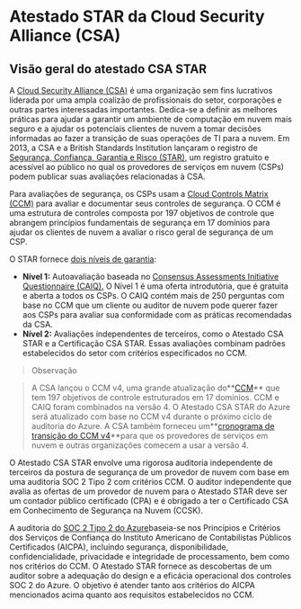 # Atestado STAR da Cloud Security Alliance (CSA)


## [](https://learn.microsoft.com/pt-br/azure/compliance/offerings/offering-csa-star-attestation?toc=%2Fcompliance%2Fregulatory%2Ftoc.json&bc=%2Fcompliance%2Fregulatory%2Fbreadcrumb%2Ftoc.json#csa-star-attestation-overview)Visão geral do atestado CSA STAR

A [Cloud Security Alliance (CSA)](https://cloudsecurityalliance.org/) é uma organização sem fins lucrativos liderada por uma ampla coalizão de profissionais do setor, corporações e outras partes interessadas importantes. Dedica-se a definir as melhores práticas para ajudar a garantir um ambiente de computação em nuvem mais seguro e a ajudar os potenciais clientes de nuvem a tomar decisões informadas ao fazer a transição de suas operações de TI para a nuvem. Em 2013, a CSA e a British Standards Institution lançaram o registro de [Segurança, Confiança, Garantia e Risco (STAR),](https://cloudsecurityalliance.org/star/) um registro gratuito e acessível ao público no qual os provedores de serviços em nuvem (CSPs) podem publicar suas avaliações relacionadas à CSA.

Para avaliações de segurança, os CSPs usam a [Cloud Controls Matrix (CCM)](https://cloudsecurityalliance.org/research/cloud-controls-matrix/) para avaliar e documentar seus controles de segurança. O CCM é uma estrutura de controles composta por 197 objetivos de controle que abrangem princípios fundamentais de segurança em 17 domínios para ajudar os clientes de nuvem a avaliar o risco geral de segurança de um CSP.

O STAR fornece [dois níveis de garantia](https://cloudsecurityalliance.org/star/#levels):

-   **Nível 1:** Autoavaliação baseada no [Consensus Assessments Initiative Questionnaire (CAIQ).](https://cloudsecurityalliance.org/artifacts/star-level-1-security-questionnaire-caiq-v4/) O Nível 1 é uma oferta introdutória, que é gratuita e aberta a todos os CSPs. O CAIQ contém mais de 250 perguntas com base no CCM que um cliente ou auditor de nuvem pode querer fazer aos CSPs para avaliar sua conformidade com as práticas recomendadas da CSA.
-   **Nível 2:** Avaliações independentes de terceiros, como o Atestado CSA STAR e a Certificação CSA STAR. Essas avaliações combinam padrões estabelecidos do setor com critérios especificados no CCM.

>Observação

>A CSA lançou o CCM v4, uma grande atualização do**[CCM](https://cloudsecurityalliance.org/artifacts/cloud-controls-matrix-v4/)** que tem 197 objetivos de controle estruturados em 17 domínios. CCM e CAIQ foram combinados na versão 4. O Atestado CSA STAR do Azure será atualizado com base no CCM v4 durante o próximo ciclo de auditoria do Azure. A CSA também forneceu um**[cronograma de transição do CCM v4](https://cloudsecurityalliance.org/blog/2021/02/04/ccm-v4-faq-transition-timeline/)**para que os provedores de serviços em nuvem e outras organizações comecem a usar a versão 4.

O Atestado CSA STAR envolve uma rigorosa auditoria independente de terceiros da postura de segurança de um provedor de nuvem com base em uma auditoria SOC 2 Tipo 2 com critérios CCM. O auditor independente que avalia as ofertas de um provedor de nuvem para o Atestado STAR deve ser um contador público certificado (CPA) e é obrigado a ter o Certificado CSA em Conhecimento de Segurança na Nuvem (CCSK).

A auditoria do [SOC 2 Tipo 2 do Azure](https://learn.microsoft.com/pt-br/azure/compliance/offerings/offering-soc-2)baseia-se nos Princípios e Critérios dos Serviços de Confiança do Instituto Americano de Contabilistas Públicos Certificados (AICPA), incluindo segurança, disponibilidade, confidencialidade, privacidade e integridade de processamento, bem como nos critérios do CCM. O Atestado STAR fornece as descobertas de um auditor sobre a adequação do design e a eficácia operacional dos controles SOC 2 do Azure. O objetivo é atender tanto aos critérios do AICPA mencionados acima quanto aos requisitos estabelecidos no CCM.